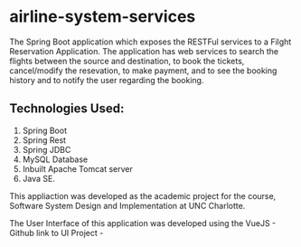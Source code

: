 # airline-system-services

The Spring Boot application which exposes the RESTFul services to a Filght Reservation Application. The application has web services to search the flights between the source and destination, to book the tickets, cancel/modify the resevation, to make payment, and to see the booking history and to notify the user regarding the booking.

## Technologies Used:

1. Spring Boot
2. Spring Rest
3. Spring JDBC
4. MySQL Database
5. Inbuilt Apache Tomcat server
6. Java SE.

This appliaction was developed as the academic project for the course, Software System Design and Implementation at UNC Charlotte.

The User Interface of this application was developed using the VueJS - Github link to UI Project - 

